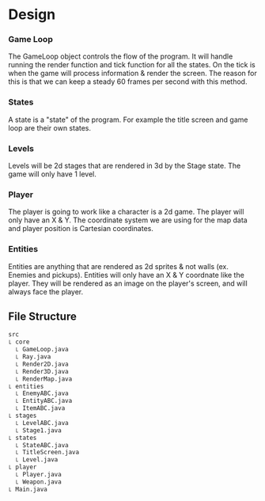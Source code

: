 # Design
### Game Loop
The GameLoop object controls the flow of the program. It will handle running the render function and tick function for all the states. On the tick is when the game will process information & render the screen. The reason for this is that we can keep a steady 60 frames per second with this method.

### States
A state is a "state" of the program. For example the title screen and game loop are their own states.

### Levels
Levels will be 2d stages that are rendered in 3d by the Stage state. The game will only have 1 level.

### Player
The player is going to work like a character is a 2d game. The player will only have an X & Y. The coordinate system we are using for the map data and player position is Cartesian coordinates.

### Entities
Entities are anything that are rendered as 2d sprites & not walls (ex. Enemies and pickups). Entities will only have an X & Y coordnate like the player. They will be rendered as an image on the player's screen, and will always face the player.

## File Structure

```python
src
꜖ core
  ꜖ GameLoop.java
  ꜖ Ray.java
  ꜖ Render2D.java
  ꜖ Render3D.java
  ꜖ RenderMap.java
꜖ entities
  ꜖ EnemyABC.java
  ꜖ EntityABC.java
  ꜖ ItemABC.java
꜖ stages
  ꜖ LevelABC.java
  ꜖ Stage1.java
꜖ states
  ꜖ StateABC.java
  ꜖ TitleScreen.java
  ꜖ Level.java
꜖ player
  ꜖ Player.java
  ꜖ Weapon.java
꜖ Main.java
```
